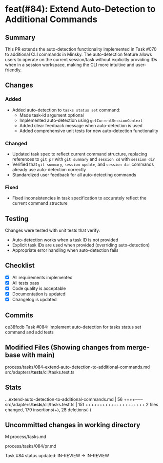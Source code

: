 # feat(#84): Extend Auto-Detection to Additional Commands

## Summary

This PR extends the auto-detection functionality implemented in Task #070 to additional CLI commands in Minsky. The auto-detection feature allows users to operate on the current session/task without explicitly providing IDs when in a session workspace, making the CLI more intuitive and user-friendly.

## Changes

### Added

- Added auto-detection to `tasks status set` command:
  - Made task-id argument optional
  - Implemented auto-detection using `getCurrentSessionContext`
  - Added clear feedback message when auto-detection is used
  - Added comprehensive unit tests for new auto-detection functionality

### Changed

- Updated task spec to reflect current command structure, replacing references to `git pr` with `git summary` and `session cd` with `session dir`
- Verified that `git summary`, `session update`, and `session dir` commands already use auto-detection correctly
- Standardized user feedback for all auto-detecting commands

### Fixed

- Fixed inconsistencies in task specification to accurately reflect the current command structure

## Testing

Changes were tested with unit tests that verify:

- Auto-detection works when a task ID is not provided
- Explicit task IDs are used when provided (overriding auto-detection)
- Appropriate error handling when auto-detection fails

## Checklist

- [x] All requirements implemented
- [x] All tests pass
- [x] Code quality is acceptable
- [x] Documentation is updated
- [x] Changelog is updated

## Commits

ce38fcdb Task #084: Implement auto-detection for tasks status set command and add tests

## Modified Files (Showing changes from merge-base with main)

process/tasks/084-extend-auto-detection-to-additional-commands.md
src/adapters/**tests**/cli/tasks.test.ts

## Stats

...extend-auto-detection-to-additional-commands.md | 56 ++++----
src/adapters/**tests**/cli/tasks.test.ts | 151 +++++++++++++++++++++
2 files changed, 179 insertions(+), 28 deletions(-)

## Uncommitted changes in working directory

M process/tasks.md

process/tasks/084/pr.md

Task #84 status updated: IN-REVIEW → IN-REVIEW
